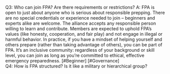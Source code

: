 Q3: Who can join FPA? Are there requirements or restrictions?
A: FPA is open to just about anyone who is serious about responsible prepping. There are no special credentials or experience needed to join – beginners and experts alike are welcome. The alliance accepts any responsible person willing to learn and contribute. Members are expected to uphold FPA’s values (like honesty, cooperation, and fair play) and not engage in illegal or harmful behavior. In practice, if you have a mindset of helping yourself and others prepare (rather than taking advantage of others), you can be part of FPA. It’s an inclusive community: regardless of your background or skill level, you can join as long as you’re committed to ethical, effective emergency preparedness. [#Beginner] [#Governance]  
Q4: How is FPA structured? Is it like a military or hierarchical group?